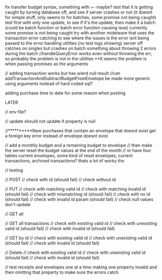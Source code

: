 fix transfer budget syntax, something with +- maybe?
test that it is getting caught by turning database off, and see if server crashes or not (it doesnt for simple stuff, only seems to for batches, some promise not being caught)
test first with only one update, to see if it's the update, then make it a batch (could be batch function or batch error function causing isue)
currently some promise is not being caught
try with another midelware that uses the transaction error catching to see where the issues is
the error isnt being passed to the error handling utilities (no test logs showing)
server off catches on singles but crashes on batch
something about throwing 2 errors during the batch
//handleQueryError works even without throwing the err, so probably the problem is not in the utilities
**It seems the problem is when passing promises as the arguments


// adding transaction works but has wierd null result
//can addTransactionAndSubtractBudgetFromEnvelope be made more generic using arguments instead of hard coded sql?


adding purchase time to date for some reason when posting















LATER

// env file?

// update should not update if property is null

//**********New purchases that contain an envelope that doesnt exist get a foreign key error instead of envelope doesnt exist

// add a monthly budget and a remaining budget to envelope
// then make the server reset the budget values at the end of the month
// or have four tables current envelopes, some kind of reset envelopes, current transactions, archived transactions? thats a lot of worky tho










// testing

// POST
// check with id (should fail)
// check without id

// PUT
// check with matching valid id 
// check with matching invalid id (should fail)
// check with mismatching id (should fail)
// check with no id (should fail)
// check with invalid id param (should fail)
// check null values don't update

// GET all

// GET all transactions
// check with existing valid id 
// check with unexisting valid id (should fail)
// check with invalid id (should fail)

// GET by id
// check with existing valid id 
// check with unexisting valid id (should fail)
// check with invalid id (should fail)

// Delete
// check with existing valid id 
// check with unexisting valid id (should fail)
// check with invalid id (should fail)

// test receipts and envelopes one at a time making one property invalid and then omitting that property to make sure the errors catch






